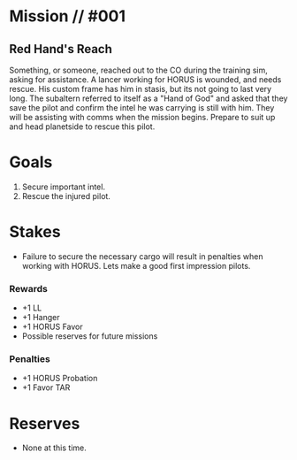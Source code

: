 # Mission // #001
## Red Hand's Reach

Something, or someone, reached out to the CO during the training sim, asking for assistance. A lancer working for HORUS is wounded, and needs rescue. His custom frame has him in stasis, but its not going to last very long.
The subaltern referred to itself as a "Hand of God" and asked that they save the pilot and confirm the intel he was carrying is still with him. They will be assisting with comms when the mission begins. Prepare to suit up and head planetside to rescue this pilot.

# Goals
1. Secure important intel.
2. Rescue the injured pilot.

# Stakes
- Failure to secure the necessary cargo will result in penalties when working with HORUS. Lets make a good first impression pilots.

### Rewards
- +1 LL
- +1 Hanger
- +1 HORUS Favor
- Possible reserves for future missions

### Penalties
- +1 HORUS Probation
- +1 Favor TAR
  
# Reserves
- None at this time.
